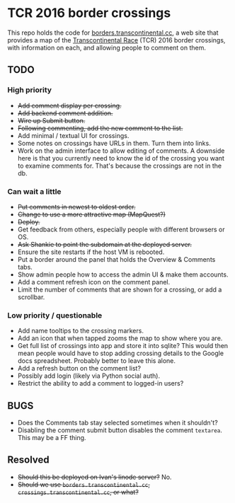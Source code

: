 # TCR 2016 border crossings

This repo holds the code for
[borders.transcontinental.cc](http://borders.transcontinental.cc), a web
site that provides a map of the
[Transcontinental Race](http://www.transcontinental.cc/) (TCR) 2016 border
crossings, with information on each, and allowing people to comment on
them.

## TODO

### High priority

* <s>Add comment display per crossing.</s>
* <s>Add backend comment addition.</s>
* <s>Wire up Submit button.</s>
* <s>Following commenting, add the new comment to the list.</s>
* Add minimal / textual UI for crossings.
* Some notes on crossings have URLs in them. Turn them into links.
* Work on the admin interface to allow editing of comments. A downside here
  is that you currently need to know the id of the crossing you want to
  examine comments for. That's because the crossings are not in the db.

### Can wait a little

* <s>Put comments in newest to oldest order.</s>
* <s>Change to use a more attractive map (MapQuest?)</s>
* <s>Deploy.</s>
* Get feedback from others, especially people with different browsers or OS.
* <s>Ask Shankie to point the subdomain at the deployed server.</s>
* Ensure the site restarts if the host VM is rebooted.
* Put a border around the panel that holds the Overview & Comments tabs.
* Show admin people how to access the admin UI & make them accounts.
* Add a comment refresh icon on the comment panel.
* Limit the number of comments that are shown for a crossing, or add a scrollbar.

### Low priority / questionable

* Add name tooltips to the crossing markers.
* Add an icon that when tapped zooms the map to show where you are.
* Get full list of crossings into app and store it into sqlite? This would
  then mean people would have to stop adding crossing details to the Google
  docs spreadsheet. Probably better to leave this alone.
* Add a refresh button on the comment list?
* Possibly add login (likely via Python social auth).
* Restrict the ability to add a comment to logged-in users?

## BUGS

* Does the Comments tab stay selected sometimes when it shouldn't?
* Disabling the comment submit button disables the comment `textarea`. This may be a FF thing.

## Resolved

* <s>Should this be deployed on Ivan's linode server?</s> No.
* <s>Should we use `borders.transcontinental.cc`,
  `crossings.transcontinental.cc`, or what?</s>
